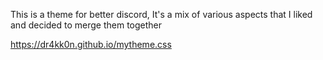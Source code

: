 This is a theme for better discord, It's a mix of various aspects that I liked and decided to merge them together

https://dr4kk0n.github.io/mytheme.css
